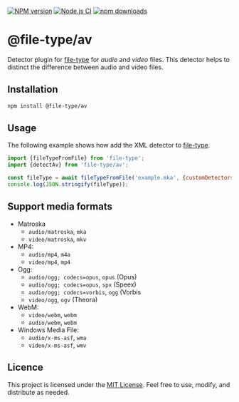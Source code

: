 [![NPM version](https://img.shields.io/npm/v/@file-type/av.svg)](https://npmjs.org/package/@file-type/av)
[![Node.js CI](https://github.com/Borewit/file-type-av/actions/workflows/nodejs-ci.yml/badge.svg)](https://github.com/Borewit/file-type-av/actions/workflows/nodejs-ci.yml)
[![npm downloads](http://img.shields.io/npm/dm/@file-av/xml.svg)](https://npmcharts.com/compare/@file-type/av?start=365)

# @file-type/av

Detector plugin for [file-type](https://github.com/sindresorhus/file-type) for _audio_ and _video_ files.
This detector helps to distinct the difference between audio and video files.

## Installation

```bash
npm install @file-type/av
```

## Usage

The following example shows how add the XML detector to [file-type](https://github.com/sindresorhus/file-type).
```js
import {fileTypeFromFile} from 'file-type';
import {detectAv} from 'file-type/av';

const fileType = await fileTypeFromFile('example.mka', {customDetectors: [detectAv]});
console.log(JSON.stringify(fileType));
```

## Support media formats

- Matroska
	- `audio/matroska`, `mka`
	- `video/matroska`, `mkv`
- MP4:
	- `audio/mp4`, `m4a`
	- `video/mp4`, `mp4`
- Ogg:
	- `audio/ogg; codecs=opus`, `opus` (Opus)
	- `audio/ogg; codecs=opus`, `spx` (Speex)
	- `audio/ogg; codecs=vorbis`, `ogg` (Vorbis
	- `video/ogg`, `ogv` (Theora)
- WebM:
	- `video/webm`, `webm`
	- `audio/webm`, `webm`
- Windows Media File:
	- `audio/x-ms-asf`, `wma`
	- `video/x-ms-asf`, `wmv`

## Licence

This project is licensed under the [MIT License](LICENSE.txt). Feel free to use, modify, and distribute as needed.
